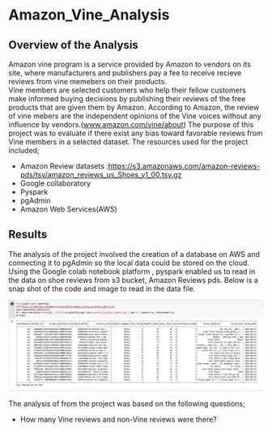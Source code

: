 # Amazon_Vine_Analysis

## Overview of the Analysis
Amazon vine program is a service provided by Amazon to vendors on its site, where manufacturers and publishers pay a fee to receive recieve reviews from vine memebers on  their products.  
Vine members are selected customers who help their fellow customers make informed buying decisions by publishing their reviews of the free products that are given them by Amazon. According to Amazon, the review of vine mebers are the independent opinions of the Vine voices without any influence by vendors.(www.amazon.com/vine/about)
The purpose of this project was to evaluate if there exist any bias toward favorable reviews from Vine members in a selected dataset.
The resources used for the project included;
-  Amazon Review datasets :https://s3.amazonaws.com/amazon-reviews-pds/tsv/amazon_reviews_us_Shoes_v1_00.tsv.gz
-  Google collaboratory
-  Pyspark
-  pgAdmin
-  Amazon Web Services(AWS)
## Results
The analysis of the project involved the creation of a database on AWS and connecting it to pgAdmin so the local data could be stored on the cloud. 
Using the Google colab notebook platform , pyspark enabled us to read in the data on shoe reviews from s3 bucket, Amazon Reviews pds.
Below is a snap shot of the code and image to read in the data file.

![](https://github.com/emmanuelbrim/Amazon_Vine_Analysis/blob/main/Resources/read_data.PNG)

The analysis of from the project was based on the following questions;

- How many Vine reviews and non-Vine reviews were there?

